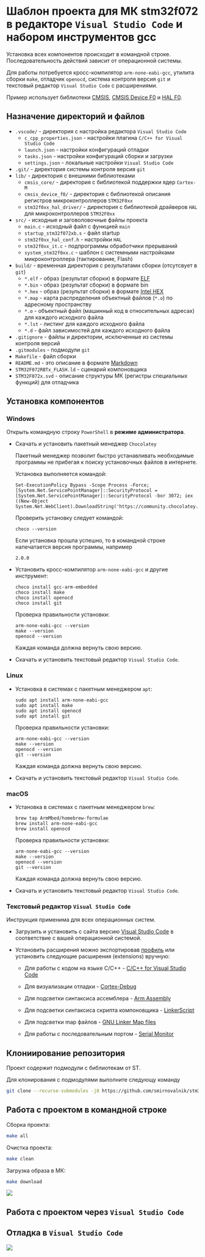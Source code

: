 # Шаблон проекта для МК stm32f072 в редакторе `Visual Studio Code` и набором инструментов gcc

Установка всех компонентов происходит в командной строке.
Последовательность действий зависит от операционной системы.

Для работы потребуется кросс-компилятор `arm-none-eabi-gcc`, утилита сборки `make`, отладчик `openocd`,
система контроля версия `git` и текстовый редактор `Visual Studio Code` с расширениями.

Пример использует библиотеки [CMSIS](https://github.com/STMicroelectronics/cmsis_core),
[CMSIS Device F0](https://github.com/STMicroelectronics/cmsis_device_f0) и
[HAL F0](https://github.com/STMicroelectronics/stm32f0xx_hal_driver).

## Назначение директорий и файлов

- `.vscode/` - директория с настройка редактора `Visual Studio Code`
  - `c_cpp_properties.json` - настройки плагина `C/C++ for Visual Studio Code`
  - `launch.json` - настройки конфигураций отладки
  - `tasks.json` - настройки конфигураций сборки и загрузки
  - `settings.json` - локальные настройки `Visual Studio Code`
- `.git/` - директория системы контроля версия `git`
- `lib/` - директория с внешними библиотеками
  - `cmsis_core/` - директория с библиотекой поддержки ядер `Cortex-M`
  - `cmsis_device_f0/` - директория с библиотекой описания регистров микроконтроллеров `STM32F0xx`
  - `stm32f0xx_hal_driver/` - директория с библиотекой драйверов `HAL` для микроконтроллеров `STM32F0xx`
- `src/` - исходные и заговоловочные файлы проекта
  - `main.c` - исходный файл с функцией `main`
  - `startup_stm32f072xb.s` - файл startup
  - `stm32f0xx_hal_conf.h` - настройки `HAL`
  - `stm32f0xx_it.c` - подпрограммы обработчики прерываний
  - `system_stm32f0xx.c` - шаблон с системными настройками микроконтроллера (тактирование, Flash)
- `build/` - временная директория с результатами сборки (отсутсвует в `git`)
  - `*.elf` - образ (результат сборки) в формате [ELF](https://en.wikipedia.org/wiki/Executable_and_Linkable_Format)
  - `*.bin` - образ (результат сборки) в формате bin
  - `*.hex` - образ (результат сборки) в формате [Intel HEX](https://en.wikipedia.org/wiki/Intel_HEX)
  - `*.map` - карта распределения объектный файлов (`*.o`) по адресному пространству
  - `*.o`   - объектный файл (машинный код в относительных адресах) для каждого исходного файла
  - `*.lst` - листинг для каждого исходного файла
  - `*.d`   - файл зависимостей для каждого исходного файла
- `.gitignore` - файлы и директории, исключенные из системы контроля версий
- `.gitmodules` - подмодули `git`
- `Makefile` - файл сборки
- `README.md` - это описание в формате [Markdown](https://github.com/adam-p/markdown-here/wiki/Markdown-Cheatsheet)
- `STM32F072RBTx_FLASH.ld` - сценарий компоновщика
- `STM32F072x.svd` - описание структуры МК (регистры специальных функций) для отладчика

## Установка компонентов

### Windows

Открыть командную строку `PowerShell` в **режиме администратора**.

- Скачать и установить пакетный менеджер `Chocolatey`

    Пакетный менеджер позволит быстро устанавливать необходимые программы не прибегая к поиску установочных файлов в интернете.

    Установка выполняется командой:

    ```shell
    Set-ExecutionPolicy Bypass -Scope Process -Force; [System.Net.ServicePointManager]::SecurityProtocol = [System.Net.ServicePointManager]::SecurityProtocol -bor 3072; iex ((New-Object System.Net.WebClient).DownloadString('https://community.chocolatey.org/install.ps1'))
    ```

    Проверить установку следует командой:

    ```shell
    choco --version
    ```

    Если установка прошла успешно, то в командной строке напечатается версия программы, например

    ```shell
    2.0.0
    ```

- Установить кросс-компилятор `arm-none-eabi-gcc` и другие инструмент:

    ```shell
    choco install gcc-arm-embedded
    choco install make
    choco install openocd
    choco install git
    ```

  Проверка правильности установки:

  ```shell
  arm-none-eabi-gcc --version
  make --version
  openocd --version
  ```

  Каждая команда должна вернуть свою версию.

- Скачать и установить текстовый редактор `Visual Studio Code`.

### Linux

- Установка в системах с пакетным менеджером `apt`:

  ```shell
  sudo apt install arm-none-eabi-gcc
  sudo apt install make
  sudo apt install openocd
  sudo apt install git
   ```

  Проверка правильности установки:

  ```shell
  arm-none-eabi-gcc --version
  make --version
  openocd --version
  git --version
  ```

  Каждая команда должна вернуть свою версию.

- Скачать и установить текстовый редактор `Visual Studio Code`.

### macOS

- Установка в системах с пакетным менеджером `brew`:

  ```shell
  brew tap ArmMbed/homebrew-formulae
  brew install arm-none-eabi-gcc
  brew install openocd
  ```

  Проверка правильности установки:

  ```shell
  arm-none-eabi-gcc --version
  make --version
  openocd --version
  git --version
  ```

  Каждая команда должна вернуть свою версию.

- Скачать и установить текстовый редактор `Visual Studio Code`.

### Текстовый редактор `Visual Studio Code`

Инструкция применима для всех операционных систем.

- Загрузить и установить с сайта версию [Visual Studio Code](https://code.visualstudio.com/) в соответствие с вашей операционной системой.

- Установить расширения можно экспортировав [профиль](https://vscode.dev/profile/github/d154b188761da254148fd884e56f8c8d) или установить следующие расширения (extensions) вручную:

  - Для работы с кодом на языке C/C++ - [C/C++ for Visual Studio Code](https://marketplace.visualstudio.com/items?itemName=ms-vscode.cpptools)

  - Для визуализации отладки - [Cortex-Debug](https://marketplace.visualstudio.com/items?itemName=marus25.cortex-debug)

  - Для подсветки синтаксиса ассемблера - [Arm Assembly](https://marketplace.visualstudio.com/items?itemName=dan-c-underwood.arm)

  - Для подсветки синтаксиса скрипта компоновщика - [LinkerScript](https://marketplace.visualstudio.com/items?itemName=ZixuanWang.linkerscript)

  - Для подсветки map файлов - [GNU Linker Map files](https://marketplace.visualstudio.com/items?itemName=trond-snekvik.gnu-mapfiles)

  - Для работы с последовательным портом - [Serial Monitor](https://marketplace.visualstudio.com/items?itemName=ms-vscode.vscode-serial-monitor)

## Клониирование репозитория

Проект содержит подмодули с библиотекам от ST.

Для клонирования с подмодулями выполните следующу команду

```bash
git clone --recurse-submodules -j8 https://github.com/smirnovalnik/stm32f072_vscode_gcc_template.git
```

## Работа с проектом в командной строке

Сборка проекта:

```bash
make all
```

Очистка проекта:

```bash
make clean
```

Загрузка образа в МК:

```bash
make download
```

![](./img/vscode_build_flash.gif)

## Работа с проектом через `Visual Studio Code`



## Отладка в `Visual Studio Code`

![](./img/vscode_debug.gif)
